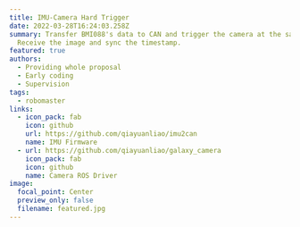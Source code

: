 ```yaml
---
title: IMU-Camera Hard Trigger
date: 2022-03-28T16:24:03.258Z
summary: Transfer BMI088's data to CAN and trigger the camera at the same time.
  Receive the image and sync the timestamp.
featured: true
authors:
  - Providing whole proposal
  - Early coding
  - Supervision
tags:
  - robomaster
links:
  - icon_pack: fab
    icon: github
    url: https://github.com/qiayuanliao/imu2can
    name: IMU Firmware
  - url: https://github.com/qiayuanliao/galaxy_camera
    icon_pack: fab
    icon: github
    name: Camera ROS Driver
image:
  focal_point: Center
  preview_only: false
  filename: featured.jpg
---
```

